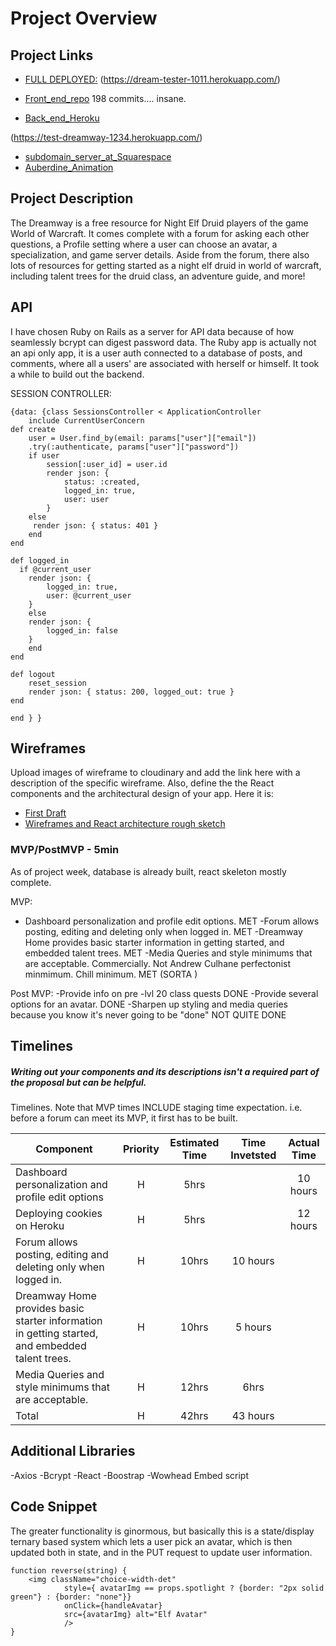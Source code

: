 # Project Overview

## Project Links
- [FULL DEPLOYED:](https://dream-tester-1011.herokuapp.com/)
(https://dream-tester-1011.herokuapp.com/)


- [Front_end_repo](https://github.com/drewculhane/capstone_final_frontend-)
198 commits.... insane. 
- [Back_end_Heroku](https://test-dreamway-1234.herokuapp.com/)

(https://test-dreamway-1234.herokuapp.com/)


- [subdomain_server_at_Squarespace](https://www.thedreamway.space/)
- [Auberdine_Animation](https://github.com/drewculhane/Auberdine-Animation-)
## Project Description

The Dreamway is a free resource for Night Elf Druid players of the game World of Warcraft. It comes complete with a forum for asking each other questions, a Profile setting where a user can choose an avatar, a specialization, and game server details. Aside from the forum, there also lots of resources for getting started as a night elf druid in world of warcraft, including talent trees for the druid class, an adventure guide, and more! 

## API

I have chosen Ruby on Rails as a server for API data because of how seamlessly bcrypt can digest password data. The Ruby app is actually not an api only app, it is a user auth connected to a database of posts, and comments, where all a users' are associated with herself or himself. It took a while to build out the backend. 

SESSION CONTROLLER: 

```
{data: {class SessionsController < ApplicationController 
    include CurrentUserConcern 
def create
    user = User.find_by(email: params["user"]["email"])
    .try(:authenticate, params["user"]["password"])
    if user 
        session[:user_id] = user.id 
        render json: {
            status: :created, 
            logged_in: true, 
            user: user 
        }
    else 
     render json: { status: 401 }
    end 
end 

def logged_in 
  if @current_user
    render json: {
        logged_in: true, 
        user: @current_user 
    }
    else
    render json: {
        logged_in: false 
    } 
    end 
end 

def logout 
    reset_session 
    render json: { status: 200, logged_out: true }
end 

end } }
```


## Wireframes

Upload images of wireframe to cloudinary and add the link here with a description of the specific wireframe. Also, define the the React components and the architectural design of your app. Here it is: 

- [First Draft](https://res.cloudinary.com/dgmpgmo60/image/upload/v1597111987/Untitled_3_xwiiff.jpg)
- [Wireframes and React architecture rough sketch](https://docs.google.com/presentation/d/14bTXqfF_ZctrxEjwUjeEoK7tPUh4erwvFlkRGOBPXGY/edit?usp=sharing)


### MVP/PostMVP - 5min

As of project week, database is already built, react skeleton mostly complete. 

MVP:
- Dashboard personalization and profile edit options. MET 
-Forum allows posting, editing and deleting only when logged in. MET 
-Dreamway Home provides basic starter information in getting started, and embedded talent trees. MET 
-Media Queries and style minimums that are acceptable. Commercially. Not Andrew Culhane perfectonist minmimum. Chill minimum. MET (SORTA ) 

Post MVP: 
-Provide info on pre -lvl 20 class quests DONE 
-Provide several options for an avatar. DONE 
-Sharpen up styling and media queries because you know it's never going to be "done" NOT QUITE DONE 


## Timelines
##### Writing out your components and its descriptions isn't a required part of the proposal but can be helpful.

Timelines. Note that MVP times INCLUDE staging time expectation. i.e. before a forum can meet its MVP, it first has to be built. 


| Component | Priority | Estimated Time | Time Invetsted | Actual Time |
| --- | :---: |  :---: | :---: | :---: |
| Dashboard personalization and profile edit options| H | 5hrs| | 10 hours |
| Deploying cookies on Heroku| H | 5hrs| | 12 hours |
| Forum allows posting, editing and deleting only when logged in.| H | 10hrs| 10 hours |  |
| Dreamway Home provides basic starter information in getting started, and embedded talent trees.| H | 10hrs| 5 hours  |  |
| Media Queries and style minimums that are acceptable. | H | 12hrs| 6hrs  |  |
| Total | H | 42hrs | 43 hours |

## Additional Libraries
 -Axios
 -Bcrypt
 -React 
 -Boostrap 
 -Wowhead Embed script 

## Code Snippet

The greater functionality is ginormous, but basically this is a state/display ternary based system which lets a user pick an avatar, which is then updated both in state, and in the PUT request to update user information. 

```
function reverse(string) {
	<img className="choice-width-det"
            style={ avatarImg == props.spotlight ? {border: "2px solid green"} : {border: "none"}}
            onClick={handleAvatar}
            src={avatarImg} alt="Elf Avatar" 
            />
}
```
